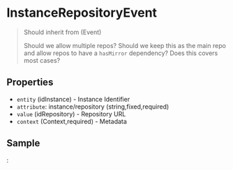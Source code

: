 # InstanceRepositoryEvent

> Should inherit from (Event)
>
> [Relation]: `Package.hasRepository` (Repository)
>
> Should we allow multiple repos? Should we keep this as the main repo and allow repos to have a `hasMirror` dependency? Does this covers most cases?

## Properties

 - `entity` (idInstance) - Instance Identifier
 - `attribute`: instance/repository (string,fixed,required)
 - `value` (idRepository) - Repository URL
 - `context` (Context,required) - Metadata

## Sample

:[](samples/PackageRepositoryEvent.md)
